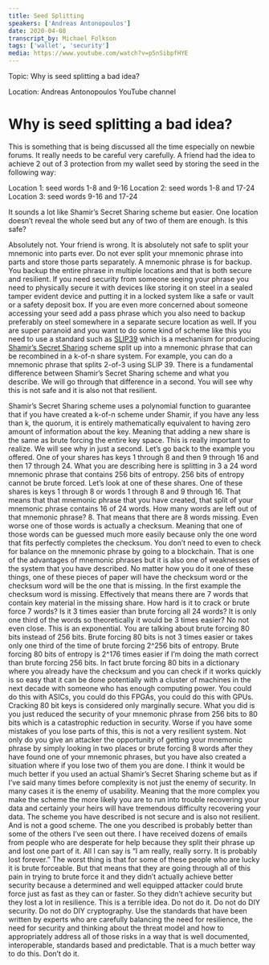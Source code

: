 ```yaml
---
title: Seed Splitting
speakers: ['Andreas Antonopoulos']
date: 2020-04-08
transcript_by: Michael Folkson
tags: ['wallet', 'security']
media: https://www.youtube.com/watch?v=p5nSibpfHYE
---
```



Topic: Why is seed splitting a bad idea?

Location: Andreas Antonopoulos YouTube channel

# Why is seed splitting a bad idea?

This is something that is being discussed all the time especially on newbie forums. It really needs to be careful very carefully. A friend had the idea to achieve 2 out of 3 protection from my wallet seed by storing the seed in the following way:

Location 1: seed words 1-8 and 9-16
Location 2: seed words 1-8 and 17-24
Location 3: seed words 9-16 and 17-24

It sounds a lot like Shamir’s Secret Sharing scheme but easier. One location doesn’t reveal the whole seed but any of two of them are enough. Is this safe?

Absolutely not. Your friend is wrong. It is absolutely not safe to split your mnemonic into parts ever. Do not ever split your mnemonic phrase into parts and store those parts separately. A mnemonic phrase is for backup. You backup the entire phrase in multiple locations and that is both secure and resilient. If you need security from someone seeing your phrase you need to physically secure it with devices like storing it on steel in a sealed tamper evident device and putting it in a locked system like a safe or vault or a safety deposit box. If you are even more concerned about someone accessing your seed add a pass phrase which you also need to backup preferably on steel somewhere in a separate secure location as well. If you are super paranoid and you want to do some kind of scheme like this you need to use a standard such as [SLIP39](https://github.com/satoshilabs/slips/blob/master/slip-0039.md) which is a mechanism for producing [Shamir’s Secret Sharing](https://blog.keys.casa/shamirs-secret-sharing-security-shortcomings/) scheme split up into a mnemonic phrase that can be recombined in a k-of-n share system. For example, you can do a mnemonic phrase that splits 2-of-3 using SLIP 39. There is a fundamental difference between Shamir’s Secret Sharing scheme and what you describe. We will go through that difference in a second. You will see why this is not safe and it is also not that resilient.

Shamir’s Secret Sharing scheme uses a polynomial function to guarantee that if you have created a k-of-n scheme under Shamir, if you have any less than k, the quorum, it is entirely mathematically equivalent to having zero amount of information about the key. Meaning that adding a new share is the same as brute forcing the entire key space. This is really important to realize. We will see why in just a second. Let’s go back to the example you offered. One of your shares has keys 1 through 8 and then 9 through 16 and then 17 through 24. What you are describing here is splitting in 3 a 24 word mnemonic phrase that contains 256 bits of entropy. 256 bits of entropy cannot be brute forced. Let’s look at one of these shares. One of these shares is keys 1 through 8 or words 1 through 8 and 9 through 16. That means that that mnemonic phrase that you have created, that split of your mnemonic phrase contains 16 of 24 words. How many words are left out of that mnemonic phrase? 8. That means that there are 8 words missing. Even worse one of those words is actually a checksum. Meaning that one of those words can be guessed much more easily because only the one word that fits perfectly completes the checksum. You don’t need to even to check for balance on the mnemonic phrase by going to a blockchain. That is one of the advantages of mnemonic phrases but it is also one of weaknesses of the system that you have described. No matter how you do it one of these things, one of these pieces of paper will have the checksum word or the checksum word will be the one that is missing. In the first example the checksum word is missing. Effectively that means there are 7 words that contain key material in the missing share. How hard is it to crack or brute force 7 words? Is it 3 times easier than brute forcing all 24 words? It is only one third of the words so theoretically it would be 3 times easier? No not even close. This is an exponential. You are talking about brute forcing 80 bits instead of 256 bits. Brute forcing 80 bits is not 3 times easier or takes only one third of the time of brute forcing 2^256 bits of entropy. Brute forcing 80 bits of entropy is 2^176 times easier if I’m doing the math correct than brute forcing 256 bits. In fact brute forcing 80 bits in a dictionary where you already have the checksum and you can check if it works quickly is so easy that it can be done potentially with a cluster of machines in the next decade with someone who has enough computing power. You could do this with ASICs, you could do this FPGAs, you could do this with GPUs. Cracking 80 bit keys is considered only marginally secure. What you did is you just reduced the security of your mnemonic phrase from 256 bits to 80 bits which is a catastrophic reduction in security. Worse if you have some mistakes of you lose parts of this, this is not a very resilient system. Not only do you give an attacker the opportunity of getting your mnemonic phrase by simply looking in two places or brute forcing 8 words after they have found one of your mnemonic phrases, but you have also created a situation where if you lose two of them you are done. I think it would be much better if you used an actual Shamir’s Secret Sharing scheme but as if I’ve said many times before complexity is not just the enemy of security. In many cases it is the enemy of usability. Meaning that the more complex you make the scheme the more likely you are to run into trouble recovering your data and certainly your heirs will have tremendous difficulty recovering your data. The scheme you have described is not secure and is also not resilient. And is not a good scheme. The one you described is probably better than some of the others I’ve seen out there. I have received dozens of emails from people who are desperate for help because they split their phrase up and lost one part of it. All I can say is “I am really, really sorry. It is probably lost forever.” The worst thing is that for some of these people who are lucky it is brute forceable. But that means that they are going through all of this pain in trying to brute force it and they didn’t actually achieve better security because a determined and well equipped attacker could brute force just as fast as they can or faster. So they didn’t achieve security but they lost a lot in resilience. This is a terrible idea. Do not do it. Do not do DIY security. Do not do DIY cryptography. Use the standards that have been written by experts who are carefully balancing the need for resilience, the need for security and thinking about the threat model and how to appropriately address all of those risks in a way that is well documented, interoperable, standards based and predictable. That is a much better way to do this. Don’t do it.
